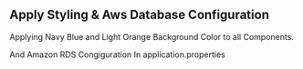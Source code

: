 
Apply Styling & Aws Database Configuration
----

Applying Navy Blue and Light Orange Background Color to all Components.

And Amazon RDS Congiguration In application.properties
